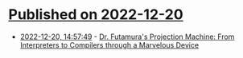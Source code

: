 # [Published on 2022-12-20](index.md)

* [2022-12-20, 14:57:49](https://lobste.rs/s/vtx6yf/dr_futamura_s_projection_machine_from) - [Dr. Futamura's Projection Machine: From Interpreters to Compilers through a Marvelous Device](https://speakerdeck.com/evacchi/dr-futamuras-projection-machine-from-interpreters-to-compilers-through-a-marvelous-device)
